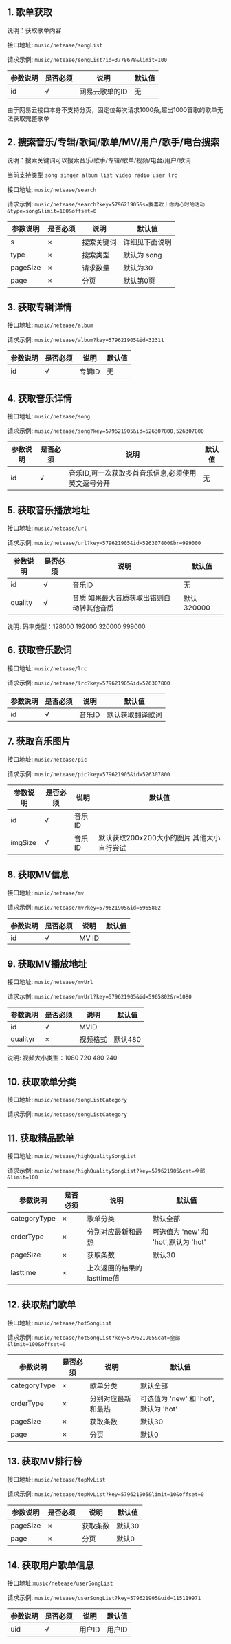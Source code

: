 ## 1. 歌单获取

说明：获取歌单内容

接口地址: `music/netease/songList`

请求示例: `music/netease/songList?id=3778678&limit=100`

|参数说明|是否必须|说明|默认值|
|------|-----|-----|---|
|id|√|网易云歌单的ID|无|

由于网易云接口本身不支持分页，固定位每次请求1000条,超出1000首歌的歌单无法获取完整歌单

## 2. 搜索音乐/专辑/歌词/歌单/MV/用户/歌手/电台搜索

说明：搜索关键词可以搜索音乐/歌手/专辑/歌单/视频/电台/用户/歌词

当前支持类型 `song singer album list video radio user lrc`

接口地址: `music/netease/search`

请求示例: `music/netease/search?key=579621905&s=我喜欢上你内心时的活动&type=song&limit=100&offset=0`

|参数说明|是否必须|说明|默认值|
|------|-----|-----|---|
|s|×|搜索关键词|详细见下面说明|
|type|×|搜索类型|默认为 song|
|pageSize|×|请求数量|默认为30|
|page|×|分页|默认第0页|


## 3. 获取专辑详情

接口地址: `music/netease/album`

请求示例: `music/netease/album?key=579621905&id=32311`

|参数说明|是否必须|说明|默认值|
|------|-----|-----|---|
|id|√|专辑ID|无|


## 4. 获取音乐详情

接口地址: `music/netease/song`

请求示例: `music/netease/song?key=579621905&id=526307800,526307800`

|参数说明|是否必须|说明|默认值|
|------|-----|-----|---|
|id|√|音乐ID,可一次获取多首音乐信息,必须使用英文逗号分开|无|

## 5. 获取音乐播放地址

接口地址: `music/netease/url`

请求示例: `music/netease/url?key=579621905&id=526307800&br=999000`

|参数说明|是否必须|说明|默认值|
|------|-----|-----|---|
|id|√|音乐ID|无|
|quality|√|音质 如果最大音质获取出错则自动转其他音质|默认320000 |

说明: 码率类型：128000 192000 320000 999000

## 6. 获取音乐歌词

接口地址: `music/netease/lrc`

请求示例: `music/netease/lrc?key=579621905&id=526307800`

|参数说明|是否必须|说明|默认值|
|------|-----|-----|---|
|id|√|音乐ID|默认获取翻译歌词|

## 7. 获取音乐图片

接口地址: `music/netease/pic`

请求示例: `music/netease/pic?key=579621905&id=526307800`

|参数说明|是否必须|说明|默认值|
|------|-----|-----|---|
|id|√|音乐ID||
|imgSize|√|音乐ID|默认获取200x200大小的图片 其他大小自行尝试|

## 8. 获取MV信息

接口地址: `music/netease/mv`

请求示例: `music/netease/mv?key=579621905&id=5965802`

|参数说明|是否必须|说明|默认值|
|------|-----|-----|---|
|id|√|MV ID||

## 9. 获取MV播放地址

接口地址: `music/netease/mvUrl`

请求示例: `music/netease/mvUrl?key=579621905&id=5965802&r=1080`

|参数说明|是否必须|说明|默认值|
|------|-----|-----|---|
|id|√|MVID||
|qualityr|×|视频格式|默认480 |

说明: 视频大小类型：1080 720 480 240

## 10. 获取歌单分类

接口地址: `music/netease/songListCategory`

请求示例: `music/netease/songListCategory`


## 11. 获取精品歌单

接口地址: `music/netease/highQualitySongList`

请求示例: `music/netease/highQualitySongList?key=579621905&cat=全部&limit=100`

|参数说明|是否必须|说明|默认值|
|------|-----|-----|---|
|categoryType|×|歌单分类|默认全部|
|orderType|×|分别对应最新和最热| 可选值为 'new' 和 'hot',默认为 'hot'|
|pageSize|×|获取条数|默认30 |
|lasttime|×|上次返回的结果的lasttime值|


## 12. 获取热门歌单

接口地址: `music/netease/hotSongList`

请求示例: `music/netease/hotSongList?key=579621905&cat=全部&limit=100&offset=0`

|参数说明|是否必须|说明|默认值|
|------|-----|-----|---|
|categoryType|×|歌单分类|默认全部|
|orderType|×|分别对应最新和最热| 可选值为 'new' 和 'hot',默认为 'hot'|
|pageSize|×|获取条数|默认30 |
|page|×|分页| 默认0|

## 13. 获取MV排行榜

接口地址: `music/netease/topMvList`

请求示例: `music/netease/topMvList?key=579621905&limit=10&offset=0`

|参数说明|是否必须|说明|默认值|
|------|-----|-----|---|
|pageSize|×|获取条数|默认30 |
|page|×|分页| 默认0|

## 14. 获取用户歌单信息

接口地址:`music/netease/userSongList`

请求示例: `music/netease/userSongList?key=579621905&uid=115119971`

|参数说明|是否必须|说明|默认值|
|------|-----|-----|---|
|uid|√|用户ID|用户ID|